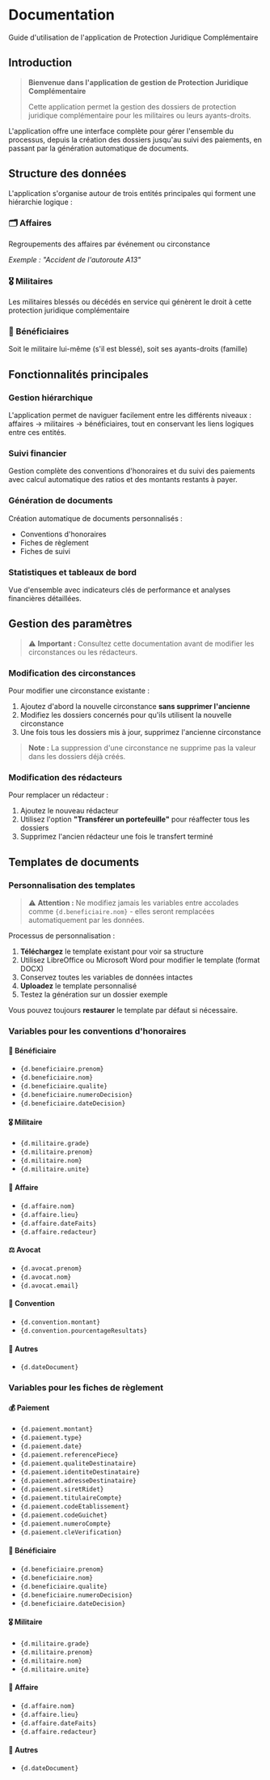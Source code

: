 # Documentation

Guide d'utilisation de l'application de Protection Juridique Complémentaire

## Introduction

> **Bienvenue dans l'application de gestion de Protection Juridique Complémentaire**
> 
> Cette application permet la gestion des dossiers de protection juridique complémentaire pour les militaires ou leurs ayants-droits.

L'application offre une interface complète pour gérer l'ensemble du processus, depuis la création des dossiers jusqu'au suivi des paiements, en passant par la génération automatique de documents.

## Structure des données

L'application s'organise autour de trois entités principales qui forment une hiérarchie logique :

### 🗂️ Affaires
Regroupements des affaires par événement ou circonstance

*Exemple : "Accident de l'autoroute A13"*

### 🎖️ Militaires
Les militaires blessés ou décédés en service qui génèrent le droit à cette protection juridique complémentaire

### 👥 Bénéficiaires
Soit le militaire lui-même (s'il est blessé), soit ses ayants-droits (famille)

## Fonctionnalités principales

### Gestion hiérarchique
L'application permet de naviguer facilement entre les différents niveaux : affaires → militaires → bénéficiaires, tout en conservant les liens logiques entre ces entités.

### Suivi financier
Gestion complète des conventions d'honoraires et du suivi des paiements avec calcul automatique des ratios et des montants restants à payer.

### Génération de documents
Création automatique de documents personnalisés :

- Conventions d'honoraires
- Fiches de règlement
- Fiches de suivi

### Statistiques et tableaux de bord
Vue d'ensemble avec indicateurs clés de performance et analyses financières détaillées.

## Gestion des paramètres

> ⚠️ **Important :** Consultez cette documentation avant de modifier les circonstances ou les rédacteurs.

### Modification des circonstances
Pour modifier une circonstance existante :

1. Ajoutez d'abord la nouvelle circonstance **sans supprimer l'ancienne**
2. Modifiez les dossiers concernés pour qu'ils utilisent la nouvelle circonstance
3. Une fois tous les dossiers mis à jour, supprimez l'ancienne circonstance

> **Note :** La suppression d'une circonstance ne supprime pas la valeur dans les dossiers déjà créés.

### Modification des rédacteurs
Pour remplacer un rédacteur :

1. Ajoutez le nouveau rédacteur
2. Utilisez l'option **"Transférer un portefeuille"** pour réaffecter tous les dossiers
3. Supprimez l'ancien rédacteur une fois le transfert terminé

## Templates de documents

### Personnalisation des templates

> ⚠️ **Attention :** Ne modifiez jamais les variables entre accolades comme `{d.beneficiaire.nom}` - elles seront remplacées automatiquement par les données.

Processus de personnalisation :

1. **Téléchargez** le template existant pour voir sa structure
2. Utilisez LibreOffice ou Microsoft Word pour modifier le template (format DOCX)
3. Conservez toutes les variables de données intactes
4. **Uploadez** le template personnalisé
5. Testez la génération sur un dossier exemple

Vous pouvez toujours **restaurer** le template par défaut si nécessaire.

### Variables pour les conventions d'honoraires

#### 👤 Bénéficiaire
- `{d.beneficiaire.prenom}`
- `{d.beneficiaire.nom}`
- `{d.beneficiaire.qualite}`
- `{d.beneficiaire.numeroDecision}`
- `{d.beneficiaire.dateDecision}`

#### 🎖️ Militaire
- `{d.militaire.grade}`
- `{d.militaire.prenom}`
- `{d.militaire.nom}`
- `{d.militaire.unite}`

#### 📁 Affaire
- `{d.affaire.nom}`
- `{d.affaire.lieu}`
- `{d.affaire.dateFaits}`
- `{d.affaire.redacteur}`

#### ⚖️ Avocat
- `{d.avocat.prenom}`
- `{d.avocat.nom}`
- `{d.avocat.email}`

#### 📄 Convention
- `{d.convention.montant}`
- `{d.convention.pourcentageResultats}`

#### 📅 Autres
- `{d.dateDocument}`

### Variables pour les fiches de règlement

#### 💰 Paiement
- `{d.paiement.montant}`
- `{d.paiement.type}`
- `{d.paiement.date}`
- `{d.paiement.referencePiece}`
- `{d.paiement.qualiteDestinataire}`
- `{d.paiement.identiteDestinataire}`
- `{d.paiement.adresseDestinataire}`
- `{d.paiement.siretRidet}`
- `{d.paiement.titulaireCompte}`
- `{d.paiement.codeEtablissement}`
- `{d.paiement.codeGuichet}`
- `{d.paiement.numeroCompte}`
- `{d.paiement.cleVerification}`

#### 👤 Bénéficiaire
- `{d.beneficiaire.prenom}`
- `{d.beneficiaire.nom}`
- `{d.beneficiaire.qualite}`
- `{d.beneficiaire.numeroDecision}`
- `{d.beneficiaire.dateDecision}`

#### 🎖️ Militaire
- `{d.militaire.grade}`
- `{d.militaire.prenom}`
- `{d.militaire.nom}`
- `{d.militaire.unite}`

#### 📁 Affaire
- `{d.affaire.nom}`
- `{d.affaire.lieu}`
- `{d.affaire.dateFaits}`
- `{d.affaire.redacteur}`

#### 📅 Autres
- `{d.dateDocument}`